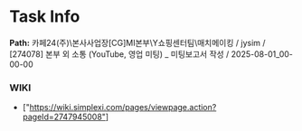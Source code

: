 # Task Info

**Path:** 카페24(주)\본사사업장\[CG]MI본부\Y쇼핑센터팀\매치메이킹 / jysim / [274078] 본부 외 소통 (YouTube, 영업 미팅) _ 미팅보고서 작성 / 2025-08-01_00-00-00

### WIKI
- ["https://wiki.simplexi.com/pages/viewpage.action?pageId=2747945008"]

